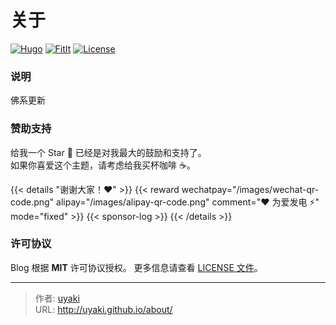 # 关于


[![Hugo](https://img.shields.io/badge/Hugo-%5E0.109.0-ff4088?style=flat&logo=hugo)](https://gohugo.io/)
[![FitIt](https://img.shields.io/badge/theme-FixIt-blue)](https://github.com/hugo-fixit/FixIt)
[![License](https://img.shields.io/github/license/uyaki/blog)](https://github.com/uyaki/blog/blob/master/LICENSE)

### 说明

佛系更新

### 赞助支持

给我一个 Star 🌟 已经是对我最大的鼓励和支持了。\
如果你喜爱这个主题，请考虑给我买杯咖啡 ☕️。

{{< details "谢谢大家！❤️" >}}
{{< reward wechatpay="/images/wechat-qr-code.png" alipay="/images/alipay-qr-code.png" comment="❤️ 为爱发电 ⚡️" mode="fixed" >}}
{{< sponsor-log >}}
{{< /details >}}

### 许可协议

Blog 根据 **MIT** 许可协议授权。 更多信息请查看 [LICENSE 文件](https://github.com/uyaki/blog/blob/master/LICENSE)。


---

> 作者: [uyaki](https://uyaki.github.io)  
> URL: http://uyaki.github.io/about/  

